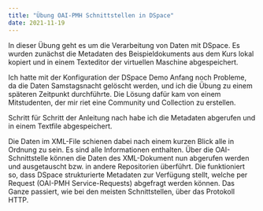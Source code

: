 ```yaml
---
title: "Übung OAI-PMH Schnittstellen in DSpace"
date: 2021-11-19
---
```


In dieser Übung geht es um die Verarbeitung von Daten mit DSpace. Es wurden zunächst die Metadaten des Beispieldokuments aus dem Kurs lokal kopiert und in einem Texteditor der virtuellen Maschine abgespeichert. 

Ich hatte mit der Konfiguration der DSpace Demo Anfang noch Probleme, da die Daten Samstagsnacht gelöscht werden, und ich die Übung zu einem späteren Zeitpunkt durchführte. Die Lösung dafür kam von einem Mitstudenten, der mir riet eine Community und Collection zu erstellen. 

Schritt für Schritt der Anleitung nach habe ich die Metadaten abgerufen und in einem Textfile abgespeichert. 

Die Daten im XML-File schienen dabei nach einem kurzen Blick alle in Ordnung zu sein. Es sind alle Informationen enthalten. Über die OAI-Schnittstelle können die Daten des XML-Dokument nun abgerufen werden und ausgetauscht bzw. in andere Repositorien überführt. Die funktioniert so, dass DSpace strukturierte Metadaten zur Verfügung stellt, welche per Request (OAI-PMH Service-Requests) abgefragt werden können. Das Ganze passiert, wie bei den meisten Schnittstellen, über das Protokoll HTTP.
 
